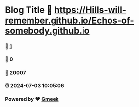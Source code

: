 # Blog Title :link: https://Hills-will-remember.github.io/Echos-of-somebody.github.io 
### :page_facing_up: [1](https://Hills-will-remember.github.io/Echos-of-somebody.github.io/tag.html) 
### :speech_balloon: 0 
### :hibiscus: 20007 
### :alarm_clock: 2024-07-03 10:05:06 
### Powered by :heart: [Gmeek](https://github.com/Meekdai/Gmeek)
